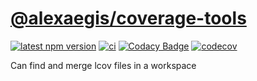 # [@alexaegis/coverage-tools](https://github.com/AlexAegis/js-core/tree/master/packages/coverage-tools)

[![latest npm version](https://img.shields.io/npm/v/@alexaegis/coverage-tools/latest)](https://www.npmjs.com/package/@alexaegis/coverage-tools)
[![ci](https://github.com/AlexAegis/js-core/actions/workflows/ci.yml/badge.svg)](https://github.com/AlexAegis/js-core/actions/workflows/ci.yml)
[![Codacy Badge](https://app.codacy.com/project/badge/Grade/402dd6d7fcbd4cde86fdf8e7d948fcde)](https://www.codacy.com/gh/AlexAegis/js-core/dashboard?utm_source=github.com&utm_medium=referral&utm_content=AlexAegis/js-core&utm_campaign=Badge_Grade)
[![codecov](https://codecov.io/gh/AlexAegis/js-core/branch/master/graph/badge.svg?token=kw8ZeoPbUh)](https://codecov.io/gh/AlexAegis/js-core)

Can find and merge lcov files in a workspace
